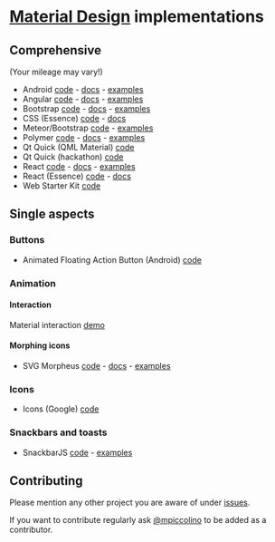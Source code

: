 # [Material Design][material-spec] implementations

## Comprehensive

(Your mileage may vary!)

- Android [code][android-code] - [docs][android-docs] - [examples][android-examples]
- Angular [code][angular-code] - [docs][angular-docs] - [examples][angular-examples]
- Bootstrap [code][bootstrap-code] - [docs][bootstrap-docs] - [examples][bootstrap-examples]
- CSS (Essence) [code][essence-code] - [docs][essence-docs]
- Meteor/Bootstrap [code][meteor-code] - [examples][meteor-examples]
- Polymer [code][polymer-code] - [docs][polymer-docs] - [examples][polymer-examples]
- Qt Quick (QML Material) [code][qtquick-qmlmaterial-code]
- Qt Quick (hackathon) [code][qtquick-material-code]
- React [code][react-code] - [docs][react-docs] - [examples][react-examples]
- React (Essence) [code][essence-code] - [docs][essence-docs]
- Web Starter Kit [code][webstarterkit-code]

<!-- template
Name [code][-code] - [docs][-docs] - [examples][-examples]
-->

## Single aspects

### Buttons

- Animated Floating Action Button (Android) [code][fab-android-code]

### Animation

#### Interaction

Material interaction [demo][anim-interact-demo]

#### Morphing icons

- SVG Morpheus [code][anim-svgmorpheus-code] - [docs][anim-svgmorpheus-docs] - [examples][anim-svgmorpheus-examples]

### Icons

- Icons (Google) [code][icons-google-code]

### Snackbars and toasts

- SnackbarJS [code][snackbar-snackbarjs-code] - [examples][snackbar-snackbarjs-examples]

## Contributing

Please mention any other project you are aware of under [issues](https://github.com/mpiccolino/implements-material/issues).

If you want to contribute regularly ask [@mpiccolino](https://github.com/mpiccolino) to be added as a contributor.


<!--
References
-->

[material-spec]: http://www.google.com/design/spec/material-design/introduction.html

[android-code]: http://developer.android.com/sdk/index.html
[android-docs]: https://developer.android.com/training/material/index.html
[android-examples]: http://developer.android.com/samples/index.html

[angular-code]: https://github.com/angular/material
[angular-docs]: https://material.angularjs.org
[angular-examples]: https://material.angularjs.org/#/demo/material.components.bottomSheet

[bootstrap-code]: https://github.com/FezVrasta/bootstrap-material-design
[bootstrap-docs]: http://fezvrasta.github.io/bootstrap-material-design
[bootstrap-examples]: http://fezvrasta.github.io/bootstrap-material-design/bootstrap-elements.html

[essence-code]: https://github.com/PearlVentures/Essence
[essence-docs]: http://essence.pearlhq.com/

[meteor-code]: https://github.com/npvn/meteor-material-design
[meteor-examples]: http://material.meteor.com/

[polymer-code]: https://www.polymer-project.org/docs/start/getting-the-code.html
[polymer-docs]: https://www.polymer-project.org/docs/polymer/polymer.html
[polymer-examples]: https://www.polymer-project.org/#apps

[qtquick-qmlmaterial-code]: https://github.com/papyros/qml-material
[qtquick-material-code]: https://github.com/rschiang/material

[react-code]: https://github.com/callemall/material-ui
[react-docs]: http://callemall.github.io/material-ui/#/
[react-examples]: http://callemall.github.io/material-ui/#/components/buttons

[webstarterkit-code]: https://github.com/google/web-starter-kit/tree/material-sprint 

<!-- single aspects -->

[icons-google-code]: https://github.com/google/material-design-icons
[icons-google-docs]: https://github.com/google/material-design-icons
[icons-google-examples]: https://github.com/google/material-design-icons

[anim-svgmorpheus-code]: https://github.com/alexk111/SVG-Morpheus/
[anim-svgmorpheus-docs]: https://github.com/alexk111/SVG-Morpheus/blob/master/README.md
[anim-svgmorpheus-examples]: http://alexk111.github.io/SVG-Morpheus/

[anim-interact-demo]: http://material.cmiscm.com/

[snackbar-snackbarjs-code]: https://github.com/FezVrasta/snackbarjs
[snackbar-snackbarjs-examples]: http://fezvrasta.github.io/snackbarjs/

[fab-android-code]: https://github.com/makovkastar/FloatingActionButton
